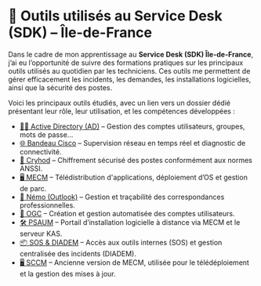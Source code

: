 # 🧰 Outils utilisés au Service Desk (SDK) – Île-de-France

Dans le cadre de mon apprentissage au **Service Desk (SDK) Île-de-France**, j’ai eu l’opportunité de suivre des formations pratiques sur les principaux outils utilisés au quotidien par les techniciens. Ces outils me permettent de gérer efficacement les incidents, les demandes, les installations logicielles, ainsi que la sécurité des postes.

Voici les principaux outils étudiés, avec un lien vers un dossier dédié présentant leur rôle, leur utilisation, et les compétences développées :

- [🧑‍💼 Active Directory (AD)](./Entreprise/formation_outils/AD) – Gestion des comptes utilisateurs, groupes, mots de passe...
- [🌐 Bandeau Cisco](./Entreprise/formation_outils/Bandeau_Cisco) – Supervision réseau en temps réel et diagnostic de connectivité.
- [🔐 Cryhod](./Entreprise/formation_outils/CRYHOD) – Chiffrement sécurisé des postes conformément aux normes ANSSI.
- [🖥️ MECM](./Entreprise/formation_outils/MECM) – Télédistribution d'applications, déploiement d’OS et gestion de parc.
- [📩 Némo (Outlook)](./Entreprise/formation_outils/Némo_Outlook) – Gestion et traçabilité des correspondances professionnelles.
- [🧾 OGC](./Entreprise/formation_outils/OGC) – Création et gestion automatisée des comptes utilisateurs.
- [🛠️ PSAUM](./Entreprise/formation_outils/PSAUM) – Portail d’installation logicielle à distance via MECM et le serveur KAS.
- [📦 SOS & DIADEM](./Entreprise/formation_outils/SOS_Diadem) – Accès aux outils internes (SOS) et gestion centralisée des incidents (DIADEM).
- [🖥️ SCCM](./Entreprise/formation_outils/SCCM) – Ancienne version de MECM, utilisée pour le télédéploiement et la gestion des mises à jour.